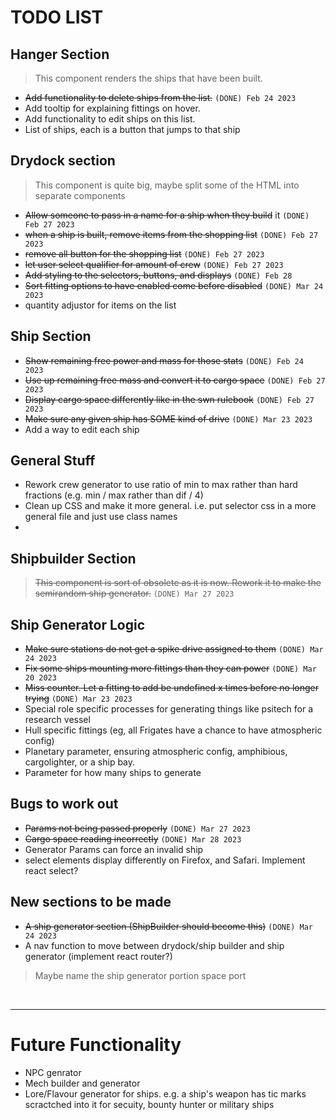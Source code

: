 
# TODO LIST

## Hanger Section

> This component renders the ships that have been built.

* ~~Add functionality to delete ships from the list.~~ ``(DONE) Feb 24 2023``
* Add tooltip for explaining fittings on hover.
* Add functionality to edit ships on this list.
* List of ships, each is a button that jumps to that ship
  
## Drydock section

> This component is quite big, maybe split some of the HTML into separate components

* ~~Allow someone to pass in a name for a ship when they build~~ it `(DONE) Feb 27 2023`
* ~~when a ship is built, remove items from the shopping list~~ ``(DONE) Feb 27 2023``
* ~~remove all button for the shopping list~~ ``(DONE) Feb 27 2023``
* ~~let user select qualifier for amount of crew~~ ``(DONE) Feb 27 2023``
* ~~Add styling to the selectors, buttons, and displays~~ ``(DONE) Feb 28``
* ~~Sort fitting options to have enabled come before disabled~~ `(DONE) Mar 24 2023`
* quantity adjustor for items on the list

## Ship Section

* ~~Show remaining free power and mass for those stats~~ ``(DONE) Feb 24 2023``
* ~~Use up remaining free mass and convert it to cargo space~~ ``(DONE) Feb 27 2023``
* ~~Display cargo space differently like in the swn rulebook~~ ``(DONE) Feb 27 2023``
* ~~Make sure any given ship has SOME kind of drive~~ `(DONE) Mar 23 2023`
* Add a way to edit each ship

## General Stuff

* Rework crew generator to use ratio of min to max rather than hard fractions (e.g. min / max rather than dif / 4)  
* Clean up CSS and make it more general. i.e. put selector css in a more general file and just use class names
* 

## Shipbuilder Section

> ~~This component is sort of obsolete as it is now. Rework it to make the semirandom ship generator.~~ `(DONE) Mar 27 2023`

## Ship Generator Logic

* ~~Make sure stations do not get a spike drive assigned to them~~ `(DONE) Mar 24 2023`
* ~~Fix some ships mounting more fittings than they can power~~ ``(DONE) Mar 20 2023``
* ~~Miss counter. Let a fitting to add be undefined x times before no longer trying~~ `(DONE) Mar 23 2023`
* Special role specific processes for generating things like psitech for a research vessel
* Hull specific fittings (eg, all Frigates have a chance to have atmospheric config)
* Planetary parameter, ensuring atmospheric config, amphibious, cargolighter, or a ship bay.
* Parameter for how many ships to generate

## Bugs to work out

* ~~Params not being passed properly~~ `(DONE) Mar 27 2023`
* ~~Cargo space reading incorrectly~~ `(DONE) Mar 28 2023`
* Generator Params can force an invalid ship
* select elements display differently on Firefox, and Safari. Implement react select?

## New sections to be made

* ~~A ship generator section (ShipBuilder should become this)~~ `(DONE) Mar 24 2023`
* A nav function to move between drydock/ship builder and ship generator (implement react router?)
> Maybe name the ship generator portion space port

<br>

***

# Future Functionality

* NPC genrator
* Mech builder and generator
* Lore/Flavour generator for ships. e.g. a ship's weapon has tic marks scractched into it for secuity, bounty hunter or military ships